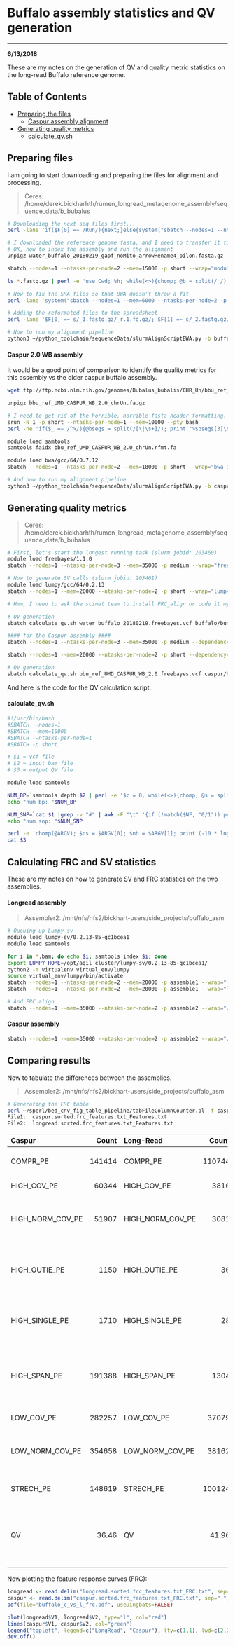 # Buffalo assembly statistics and QV generation
---
**6/13/2018**

These are my notes on the generation of QV and quality metric statistics on the long-read Buffalo reference genome.


## Table of Contents
* [Preparing the files](#preparing)
	* [Caspur assembly alignment](#caspur)
* [Generating quality metrics](#quality)
	* [calculate_qv.sh](#calculatescript)

<a name="preparing"></a>
## Preparing files

I am going to start downloading and preparing the files for alignment and processing. 

> Ceres: /home/derek.bickharhth/rumen_longread_metagenome_assembly/sequence_data/b_bubalus

```bash
# Downloading the next seq files first...
perl -lane 'if($F[0] =~ /Run/){next;}else{system("sbatch --nodes=1 --ntasks-per-node=2 --mem=2000 -p short --wrap=\"module load sratoolkit/gcc/64/2.8.2-1; prefetch --max-size 55000000 $F[0]; fastq-dump.2 -I --gzip --split-files $F[0]\"");}' < buffalo_wgs_sra_dataset.tab

# I downloaded the reference genome fasta, and I need to transfer it to the cluster for indexing and alignment
# OK, now to index the assembly and run the alignment
unpigz water_buffalo_20180219_gapf_noMito_arrowRename4_pilon.fasta.gz

sbatch --nodes=1 --ntasks-per-node=2 --mem=15000 -p short --wrap="module load bwa; module load samtools; bwa index water_buffalo_20180219_gapf_noMito_arrowRename4_pilon.fasta; samtools faidx water_buffalo_20180219_gapf_noMito_arrowRename4_pilon.fasta"

ls *.fastq.gz | perl -e 'use Cwd; %h; while(<>){chomp; @b = split(/_/); push(@{$h{$b[0]}}, $_);} $cwd = cwd(); foreach my $k (keys(%h)){print "$cwd/" . $h{$k}->[0] . "\t$cwd/" . $h{$k}->[1] . "\t$k\tbuffalo\n";}' > raw_sra_buffalo_paired_end.tab

# Now to fix the SRA files so that BWA doesn't throw a fit
perl -lane 'system("sbatch --nodes=1 --mem=6000 --ntasks-per-node=2 -p short --wrap=\"python3 ~/python_toolchain/sequenceData/fixSRAFastqFiles.py -f $F[0] -r $F[1] -o $F[2]\_r -l $F[2]\_r.log\"");' < raw_sra_buffalo_paired_end.tab

# Adding the reformated files to the spreadsheet
perl -lane '$F[0] =~ s/_1.fastq.gz/_r.1.fq.gz/; $F[1] =~ s/_2.fastq.gz/_r.2.fq.gz/; if( -s $F[0] && -s $F[1]){print join("\t", @F);}' < raw_sra_buffalo_paired_end.tab > reformated_sra_buffal_paired_end.tab

# Now to run my alignment pipeline
python3 ~/python_toolchain/sequenceData/slurmAlignScriptBWA.py -b buffalo -t reformated_sra_buffal_paired_end.tab -f water_buffalo_20180219_gapf_noMito_arrowRename4_pilon.fasta -p short -m
```

<a name="caspur"></a>
#### Caspur 2.0 WB assembly

It would be a good point of comparison to identify the quality metrics for this assembly vs the older caspur buffalo assembly.

```bash
wget ftp://ftp.ncbi.nlm.nih.gov/genomes/Bubalus_bubalis/CHR_Un/bbu_ref_UMD_CASPUR_WB_2.0_chrUn.fa.gz

unpigz bbu_ref_UMD_CASPUR_WB_2.0_chrUn.fa.gz

# I need to get rid of the horrible, horrible fasta header formatting. Let's do this in an interactive node
srun -N 1 -p short --ntasks-per-node=1 --mem=10000 --pty bash
perl -ne 'if($_ =~ /^>/){@bsegs = split(/[\|\s+]/); print ">$bsegs[3]\n";}else{print $_;}' < bbu_ref_UMD_CASPUR_WB_2.0_chrUn.fa > bbu_ref_UMD_CASPUR_WB_2.0_chrUn.rfmt.fa

module load samtools
samtools faidx bbu_ref_UMD_CASPUR_WB_2.0_chrUn.rfmt.fa

module load bwa/gcc/64/0.7.12
sbatch --nodes=1 --ntasks-per-node=2 --mem=18000 -p short --wrap="bwa index bbu_ref_UMD_CASPUR_WB_2.0_chrUn.rfmt.fa"

# And now to run my alignment pipeline
python3 ~/python_toolchain/sequenceData/slurmAlignScriptBWA.py -b caspur -t reformated_sra_buffal_paired_end.tab -f bbu_ref_UMD_CASPUR_WB_2.0_chrUn.rfmt.fa -p short -m
```

<a name="quality"></a>
## Generating quality metrics

> Ceres: /home/derek.bickharhth/rumen_longread_metagenome_assembly/sequence_data/b_bubalus

```bash
# First, let's start the longest running task (slurm jobid: 203460)
module load freebayes/1.1.0
sbatch --nodes=1 --ntasks-per-node=3 --mem=35000 -p medium --wrap="freebayes -C 2 -0 -O -q 20 -z 0.10 -E 0 -X -u -p 2 -F 0.75 -f water_buffalo_20180219_gapf_noMito_arrowRename4_pilon.fasta -v water_buffalo_20180219.freebayes.vcf buffalo/buffalo/buffalo.sorted.merged.bam"

# Now to generate SV calls (slurm jobid: 203461)
module load lumpy/gcc/64/0.2.13
sbatch --nodes=1 --mem=20000 --ntasks-per-node=2 -p short --wrap="lumpyexpress -B buffalo/buffalo/buffalo.sorted.merged.bam -o water_buffalo_20180219.lumpy.vcf"

# Hmm, I need to ask the scinet team to install FRC_align or code it myself without the lib-gmp dependencies

# QV generation
sbatch calculate_qv.sh water_buffalo_20180219.freebayes.vcf buffalo/buffalo/buffalo.sorted.merged.bam water_buffalo_20180219.qv

#### for the Caspur assembly ####
sbatch --nodes=1 --ntasks-per-node=3 --mem=35000 -p medium --dependency=afterany:203505 --wrap="freebayes -C 2 -0 -O -q 20 -z 0.10 -E 0 -X -u -p 2 -F 0.75 -f bbu_ref_UMD_CASPUR_WB_2.0_chrUn.rfmt.fa -v bbu_ref_UMD_CASPUR_WB_2.0.freebayes.vcf caspur/buffalo/buffalo.sorted.merged.bam"

sbatch --nodes=1 --mem=20000 --ntasks-per-node=2 -p short --dependency=afterany:203505 --wrap="lumpyexpress -B caspur/buffalo/buffalo.sorted.merged.bam -o bbu_ref_UMD_CASPUR_WB_2.0.lumpy.vcf"

# QV generation
sbatch calculate_qv.sh bbu_ref_UMD_CASPUR_WB_2.0.freebayes.vcf caspur/buffalo/buffalo.sorted.merged.bam bbu_ref_UMD_CASPUR_WB_2.0.qv
```


And here is the code for the QV calculation script.

<a name="calculatescript"></a>
#### calculate_qv.sh

```bash
#!/usr/bin/bash
#SBATCH --nodes=1
#SBATCH --mem=10000
#SBATCH --ntasks-per-node=1
#SBATCH -p short

# $1 = vcf file
# $2 = input bam file
# $3 = output QV file

module load samtools

NUM_BP=`samtools depth $2 | perl -e '$c = 0; while(<>){chomp; @s = split(/\t/); if(scalar(@s) >= 3){$c++;}} print "$c\n";'`
echo "num bp: "$NUM_BP

NUM_SNP=`cat $1 |grep -v "#" | awk -F "\t" '{if (!match($NF, "0/1")) print $1"\t"$2"\t"$3"\t"$4"\t"$5"\t"$8}' | tr ';' ' ' | sed s/AB=//g | awk -v WEIGHT=0 '{if ($6 >= WEIGHT) print $0}' | awk -v SUM=0 '{if (length($4) == length($5)) { SUM+=length($4); } else if (length($4) < length($5)) { SUM+=length($5)-length($4); } else { SUM+=length($4)-length($5)}} END { print SUM}'`
echo "num snp: "$NUM_SNP

perl -e 'chomp(@ARGV); $ns = $ARGV[0]; $nb = $ARGV[1]; print (-10 * log($ns/$nb)/log(10)); print "\n";' $NUM_SNP $NUM_BP > $3
cat $3
```

## Calculating FRC and SV statistics

These are my notes on how to generate SV and FRC statistics on the two assemblies.

#### Longread assembly

> Assembler2: /mnt/nfs/nfs2/bickhart-users/side_projects/buffalo_asm

```bash
# Queuing up Lumpy-sv
module load lumpy-sv/0.2.13-85-gc1bcea1
module load samtools

for i in *.bam; do echo $i; samtools index $i; done
export LUMPY_HOME=/opt/agil_cluster/lumpy-sv/0.2.13-85-gc1bcea1/
python2 -m virtualenv virtual_env/lumpy
source virtual_env/lumpy/bin/activate
sbatch --nodes=1 --ntasks-per-node=2 --mem=20000 -p assemble1 --wrap="lumpyexpress -B caspur.sorted.merged.bam -o caspur.lumpy.sv.vcf"
sbatch --nodes=1 --ntasks-per-node=2 --mem=20000 -p assemble1 --wrap="lumpyexpress -B longread.sorted.merged.bam -o longread.lumpy.sv.vcf"

# And FRC align
sbatch --nodes=1 --mem=35000 --ntasks-per-node=2 -p assemble2 --wrap="/mnt/nfs/nfs2/bickhart-users/binaries/FRC_align/bin/FRC --pe-sam longread.sorted.merged.bam --pe-max-insert 1500 --output longread.sorted.frc_features.txt"
```

#### Caspur assembly

```bash
sbatch --nodes=1 --mem=35000 --ntasks-per-node=2 -p assemble2 --wrap="/mnt/nfs/nfs2/bickhart-users/binaries/FRC_align/bin/FRC --pe-sam caspur.sorted.merged.bam --pe-max-insert 1500 --output caspur.sorted.frc_features.txt"
```

## Comparing results

Now to tabulate the differences between the assemblies.

> Assembler2: /mnt/nfs/nfs2/bickhart-users/side_projects/buffalo_asm

```bash
# Generating the FRC table
perl ~/sperl/bed_cnv_fig_table_pipeline/tabFileColumnCounter.pl -f caspur.sorted.frc_features.txt_Features.txt,longread.sorted.frc_features.txt_Features.txt -c 1 -m
File1:  caspur.sorted.frc_features.txt_Features.txt
File2:  longread.sorted.frc_features.txt_Features.txt
```

|Caspur           |  Count|Long-Read        |  Count| Description |
|:----------------|------:|:----------------|------:|:------------|
|COMPR_PE         | 141414|COMPR_PE         | 110744| Areas with low CE statistics |
|HIGH_COV_PE      |  60344|HIGH_COV_PE      |   3816| Higher read coverage |
|HIGH_NORM_COV_PE |  51907|HIGH_NORM_COV_PE |   3081| High coverage of normal paired-end reads |
|HIGH_OUTIE_PE    |   1150|HIGH_OUTIE_PE    |     36| Regions with high numbers of misoriented or distant pairs |
|HIGH_SINGLE_PE   |   1710|HIGH_SINGLE_PE   |     28| Regions with high numbers of unmapped pairs |
|HIGH_SPAN_PE     | 191388|HIGH_SPAN_PE     |   1304| Regions with high numbers of disc. pairs that map to different scaffolds |
|LOW_COV_PE       | 282257|LOW_COV_PE       |  37079| Low read coverage |
|LOW_NORM_COV_PE  | 354658|LOW_NORM_COV_PE  |  38162| Low coverage of normal paired-end reads |
|STRECH_PE        | 148619|STRECH_PE        | 100124| Areas with high CE statistics |
|QV               |  36.46|QV               |  41.96| Phred-based assessment of INDEL and SNP errors in assembly |


Now plotting the feature response curves (FRC):

```R
longread <- read.delim("longread.sorted.frc_features.txt_FRC.txt", sep=" ", header=FALSE)
caspur <- read.delim("caspur.sorted.frc_features.txt_FRC.txt", sep=" ", header=FALSE)
pdf(file="buffalo_c_vs_l_frc.pdf", useDingbats=FALSE)

plot(longread$V1, longread$V2, type="l", col="red")
lines(caspur$V1, caspur$V2, col="green")
legend("topleft", legend=c("LongRead", "Caspur"), lty=c(1,1), lwd=c(2,2), col=c("red", "green"))
dev.off()
```